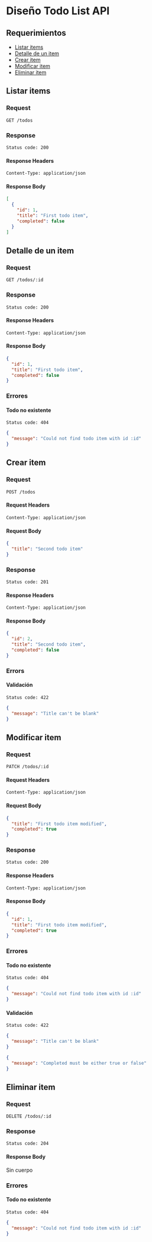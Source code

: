 # Diseño Todo List API

## Requerimientos

- [Listar items](#listar-items)
- [Detalle de un item](#detalle-de-un-item)
- [Crear item](#crear-item)
- [Modificar item](#modificar-item)
- [Eliminar item](#eliminar-item)

## Listar items

### Request

```
GET /todos
```

### Response

```
Status code: 200
```

#### Response Headers
```
Content-Type: application/json
```

#### Response Body
```json
[
  {
    "id": 1,
    "title": "First todo item",
    "completed": false
  }
]
```


## Detalle de un item

### Request

```
GET /todos/:id
```

### Response

```
Status code: 200
```

#### Response Headers
```
Content-Type: application/json
```

#### Response Body
```json
{
  "id": 1,
  "title": "First todo item",
  "completed": false
}
```

### Errores

#### Todo no existente

```
Status code: 404
```

```json
{
  "message": "Could not find todo item with id :id"
}
```


## Crear item

### Request

```
POST /todos
```

#### Request Headers
```
Content-Type: application/json
```

#### Request Body
```json
{
  "title": "Second todo item"
}
```

### Response

```
Status code: 201
```

#### Response Headers
```
Content-Type: application/json
```

#### Response Body
```json
{
  "id": 2,
  "title": "Second todo item",
  "completed": false
}
```

### Errors

#### Validación

```
Status code: 422
```

```json
{
  "message": "Title can't be blank"
}
```


## Modificar item

### Request

```
PATCH /todos/:id
```

#### Request Headers
```
Content-Type: application/json
```

#### Request Body
```json
{
  "title": "First todo item modified",
  "completed": true
}
```

### Response

```
Status code: 200
```

#### Response Headers
```
Content-Type: application/json
```

#### Response Body
```json
{
  "id": 1,
  "title": "First todo item modified",
  "completed": true
}
```

### Errores

#### Todo no existente

```
Status code: 404
```

```json
{
  "message": "Could not find todo item with id :id"
}
```

#### Validación

```
Status code: 422
```

```json
{
  "message": "Title can't be blank"
}
```

```json
{
  "message": "Completed must be either true or false"
}
```


## Eliminar item

### Request

```
DELETE /todos/:id
```

### Response

```
Status code: 204
```

#### Response Body
Sin cuerpo

### Errores

#### Todo no existente

```
Status code: 404
```

```json
{
  "message": "Could not find todo item with id :id"
}
```
